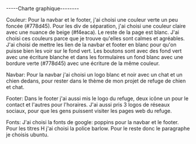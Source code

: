 -----Charte graphique--------

Couleur:
Pour la navbar et le footer, j'ai choisi une couleur verte un peu foncée (#778d45). Pour les div de séparation, j'ai choisi une couleur claire avec une nuance de beige (#f4eaca). Le reste de la page est blanc. J'ai choisi ces couleurs parce que je trouve qu'elles sont calmes et agréables. J'ai choisi de mettre les lien de la navbar et footer en blanc pour qu'on puisse bien les voir sur le fond vert. Les boutons sont avec des fond vert avec une écriture blanche et dans les formulaires un fond blanc avec une bordure verte (#778d45) avec une écriture de la même couleur.

Navbar:
Pour la navbar j'ai choisi un logo blanc et noir avec un chat et un chien dedans, pour rester dans le thème de mon projet de refuge de chien et chat.

Footer:
Dans le footer j'ai aussi mis le logo du refuge, deux icône un pour le contact et l'autres pour l'horaires. J'ai aussi pris 3 logos de réseaux sociaux, pour que les gens puissent visiter les pages web du refuge.

Fonts:
J'ai choisi la fonts de google: poppins pour la navbar et le footer. 
Pour les titres H j'ai choisi la police barlow. 
Pour le reste donc le paragraphe je choisis ubuntu.
